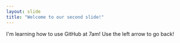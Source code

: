 ```yaml
---
layout: slide
title: "Welcome to our second slide!"
---
```

I'm learning how to use GitHub at 7am!
Use the left arrow to go back!
